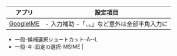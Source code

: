 
アプリ | 設定項目
--|--
[GoogleIME]()  |  - 入力補助 -「、。」など意外は全部半角入力に
- 一般-候補選択ショートカット-A--L
- 一般-キ-設定の選択-MSIME
[]()  |  
